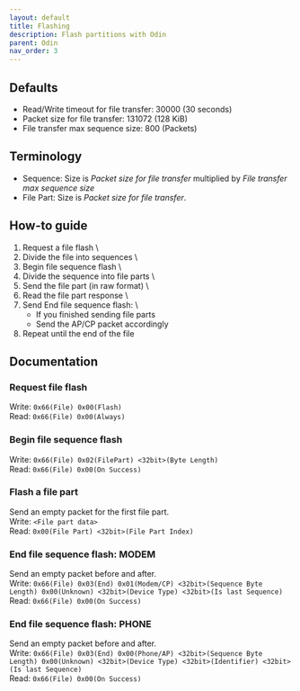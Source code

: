 ```yaml
---
layout: default
title: Flashing
description: Flash partitions with Odin
parent: Odin
nav_order: 3
---
```


## Defaults
* Read/Write timeout for file transfer: 30000 (30 seconds)
* Packet size for file transfer: 131072 (128 KiB)
* File transfer max sequence size: 800 (Packets)

## Terminology
* Sequence: Size is *Packet size for file transfer* multiplied by *File transfer max sequence size*
* File Part: Size is *Packet size for file transfer*.

## How-to guide
1) Request a file flash \
2) Divide the file into sequences \
3) Begin file sequence flash \
4) Divide the sequence into file parts \
5) Send the file part (in raw format) \
6) Read the file part response \
7) Send End file sequence flash: \
      * If you finished sending file parts
      * Send the AP/CP packet accordingly
8) Repeat until the end of the file

## Documentation
### Request file flash
Write: `0x66(File) 0x00(Flash)` \
Read: `0x66(File) 0x00(Always)`
### Begin file sequence flash
Write: `0x66(File) 0x02(FilePart) <32bit>(Byte Length)` \
Read: `0x66(File) 0x00(On Success)`
### Flash a file part
Send an empty packet for the first file part. \
Write: `<File part data>` \
Read: `0x00(File Part) <32bit>(File Part Index)`
### End file sequence flash: MODEM
Send an empty packet before and after. \
Write: `0x66(File) 0x03(End) 0x01(Modem/CP) <32bit>(Sequence Byte Length) 0x00(Unknown) <32bit>(Device Type) <32bit>(Is last Sequence)` \
Read: `0x66(File) 0x00(On Success)`
### End file sequence flash: PHONE
Send an empty packet before and after. \
Write: `0x66(File) 0x03(End) 0x00(Phone/AP) <32bit>(Sequence Byte Length) 0x00(Unknown) <32bit>(Device Type) <32bit>(Identifier) <32bit>(Is last Sequence)` \
Read: `0x66(File) 0x00(On Success)`
